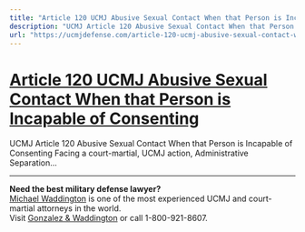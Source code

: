 ```yaml
---
title: "Article 120 UCMJ Abusive Sexual Contact When that Person is Incapable of Consenting"
description: "UCMJ Article 120 Abusive Sexual Contact When that Person is Incapable of Consenting Facing a court-martial, UCMJ action, Administrative Separation..."
url: "https://ucmjdefense.com/article-120-ucmj-abusive-sexual-contact-when-that-person-is-incapable-of-consenting.html"
---
```


# [Article 120 UCMJ Abusive Sexual Contact When that Person is Incapable of Consenting](https://ucmjdefense.com/article-120-ucmj-abusive-sexual-contact-when-that-person-is-incapable-of-consenting.html)

UCMJ Article 120 Abusive Sexual Contact When that Person is Incapable of Consenting Facing a court-martial, UCMJ action, Administrative Separation...

---

**Need the best military defense lawyer?**  
[Michael Waddington](https://ucmjdefense.com/attorneys/michael-stewart-waddington-partner.html) is one of the most experienced UCMJ and court-martial attorneys in the world.  
Visit [Gonzalez & Waddington](https://ucmjdefense.com) or call 1-800-921-8607.
